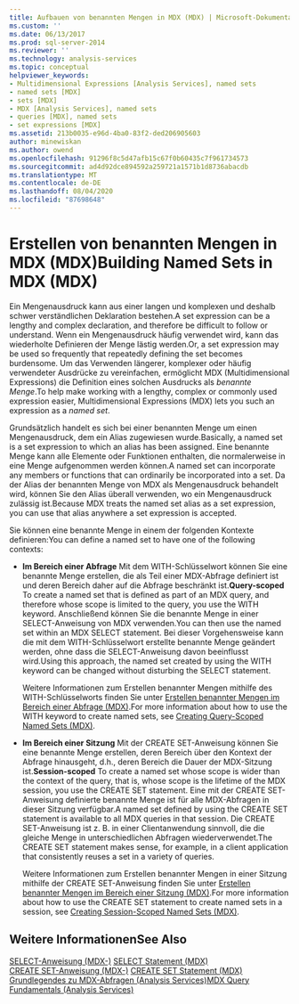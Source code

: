 ```yaml
---
title: Aufbauen von benannten Mengen in MDX (MDX) | Microsoft-Dokumentation
ms.custom: ''
ms.date: 06/13/2017
ms.prod: sql-server-2014
ms.reviewer: ''
ms.technology: analysis-services
ms.topic: conceptual
helpviewer_keywords:
- Multidimensional Expressions [Analysis Services], named sets
- named sets [MDX]
- sets [MDX]
- MDX [Analysis Services], named sets
- queries [MDX], named sets
- set expressions [MDX]
ms.assetid: 213b0035-e96d-4ba0-83f2-ded206905603
author: minewiskan
ms.author: owend
ms.openlocfilehash: 91296f8c5d47afb15c67f0b60435c7f961734573
ms.sourcegitcommit: ad4d92dce894592a259721a1571b1d8736abacdb
ms.translationtype: MT
ms.contentlocale: de-DE
ms.lasthandoff: 08/04/2020
ms.locfileid: "87698648"
---
```

# <a name="building-named-sets-in-mdx-mdx"></a><span data-ttu-id="b7971-102">Erstellen von benannten Mengen in MDX (MDX)</span><span class="sxs-lookup"><span data-stu-id="b7971-102">Building Named Sets in MDX (MDX)</span></span>
  <span data-ttu-id="b7971-103">Ein Mengenausdruck kann aus einer langen und komplexen und deshalb schwer verständlichen Deklaration bestehen.</span><span class="sxs-lookup"><span data-stu-id="b7971-103">A set expression can be a lengthy and complex declaration, and therefore be difficult to follow or understand.</span></span> <span data-ttu-id="b7971-104">Wenn ein Mengenausdruck häufig verwendet wird, kann das wiederholte Definieren der Menge lästig werden.</span><span class="sxs-lookup"><span data-stu-id="b7971-104">Or, a set expression may be used so frequently that repeatedly defining the set becomes burdensome.</span></span> <span data-ttu-id="b7971-105">Um das Verwenden längerer, komplexer oder häufig verwendeter Ausdrücke zu vereinfachen, ermöglicht MDX (Multidimensional Expressions) die Definition eines solchen Ausdrucks als *benannte Menge*.</span><span class="sxs-lookup"><span data-stu-id="b7971-105">To help make working with a lengthy, complex or commonly used expression easier, Multidimensional Expressions (MDX) lets you such an expression as a *named set*.</span></span>  
  
 <span data-ttu-id="b7971-106">Grundsätzlich handelt es sich bei einer benannten Menge um einen Mengenausdruck, dem ein Alias zugewiesen wurde.</span><span class="sxs-lookup"><span data-stu-id="b7971-106">Basically, a named set is a set expression to which an alias has been assigned.</span></span> <span data-ttu-id="b7971-107">Eine benannte Menge kann alle Elemente oder Funktionen enthalten, die normalerweise in eine Menge aufgenommen werden können.</span><span class="sxs-lookup"><span data-stu-id="b7971-107">A named set can incorporate any members or functions that can ordinarily be incorporated into a set.</span></span> <span data-ttu-id="b7971-108">Da der Alias der benannten Menge von MDX als Mengenausdruck behandelt wird, können Sie den Alias überall verwenden, wo ein Mengenausdruck zulässig ist.</span><span class="sxs-lookup"><span data-stu-id="b7971-108">Because MDX treats the named set alias as a set expression, you can use that alias anywhere a set expression is accepted.</span></span>  
  
 <span data-ttu-id="b7971-109">Sie können eine benannte Menge in einem der folgenden Kontexte definieren:</span><span class="sxs-lookup"><span data-stu-id="b7971-109">You can define a named set to have one of the following contexts:</span></span>  
  
-   <span data-ttu-id="b7971-110">**Im Bereich einer Abfrage** Mit dem WITH-Schlüsselwort können Sie eine benannte Menge erstellen, die als Teil einer MDX-Abfrage definiert ist und deren Bereich daher auf die Abfrage beschränkt ist.</span><span class="sxs-lookup"><span data-stu-id="b7971-110">**Query-scoped** To create a named set that is defined as part of an MDX query, and therefore whose scope is limited to the query, you use the WITH keyword.</span></span> <span data-ttu-id="b7971-111">Anschließend können Sie die benannte Menge in einer SELECT-Anweisung von MDX verwenden.</span><span class="sxs-lookup"><span data-stu-id="b7971-111">You can then use the named set within an MDX SELECT statement.</span></span> <span data-ttu-id="b7971-112">Bei dieser Vorgehensweise kann die mit dem WITH-Schlüsselwort erstellte benannte Menge geändert werden, ohne dass die SELECT-Anweisung davon beeinflusst wird.</span><span class="sxs-lookup"><span data-stu-id="b7971-112">Using this approach, the named set created by using the WITH keyword can be changed without disturbing the SELECT statement.</span></span>  
  
     <span data-ttu-id="b7971-113">Weitere Informationen zum Erstellen benannter Mengen mithilfe des WITH-Schlüsselworts finden Sie unter [Erstellen benannter Mengen im Bereich einer Abfrage &#40;MDX&#41;](mdx-named-sets-creating-query-scoped-named-sets.md).</span><span class="sxs-lookup"><span data-stu-id="b7971-113">For more information about how to use the WITH keyword to create named sets, see [Creating Query-Scoped Named Sets &#40;MDX&#41;](mdx-named-sets-creating-query-scoped-named-sets.md).</span></span>  
  
-   <span data-ttu-id="b7971-114">**Im Bereich einer Sitzung** Mit der CREATE SET-Anweisung können Sie eine benannte Menge erstellen, deren Bereich über den Kontext der Abfrage hinausgeht, d.h., deren Bereich die Dauer der MDX-Sitzung ist.</span><span class="sxs-lookup"><span data-stu-id="b7971-114">**Session-scoped** To create a named set whose scope is wider than the context of the query, that is, whose scope is the lifetime of the MDX session, you use the CREATE SET statement.</span></span> <span data-ttu-id="b7971-115">Eine mit der CREATE SET-Anweisung definierte benannte Menge ist für alle MDX-Abfragen in dieser Sitzung verfügbar.</span><span class="sxs-lookup"><span data-stu-id="b7971-115">A named set defined by using the CREATE SET statement is available to all MDX queries in that session.</span></span> <span data-ttu-id="b7971-116">Die CREATE SET-Anweisung ist z. B. in einer Clientanwendung sinnvoll, die die gleiche Menge in unterschiedlichen Abfragen wiederverwendet.</span><span class="sxs-lookup"><span data-stu-id="b7971-116">The CREATE SET statement makes sense, for example, in a client application that consistently reuses a set in a variety of queries.</span></span>  
  
     <span data-ttu-id="b7971-117">Weitere Informationen zum Erstellen benannter Mengen in einer Sitzung mithilfe der CREATE SET-Anweisung finden Sie unter [Erstellen benannter Mengen im Bereich einer Sitzung &#40;MDX&#41;](mdx-named-sets-creating-session-scoped-named-sets.md).</span><span class="sxs-lookup"><span data-stu-id="b7971-117">For more information about how to use the CREATE SET statement to create named sets in a session, see [Creating Session-Scoped Named Sets &#40;MDX&#41;](mdx-named-sets-creating-session-scoped-named-sets.md).</span></span>  
  
## <a name="see-also"></a><span data-ttu-id="b7971-118">Weitere Informationen</span><span class="sxs-lookup"><span data-stu-id="b7971-118">See Also</span></span>  
 <span data-ttu-id="b7971-119">[SELECT-Anweisung &#40;MDX-&#41;](/sql/mdx/mdx-data-manipulation-select) </span><span class="sxs-lookup"><span data-stu-id="b7971-119">[SELECT Statement &#40;MDX&#41;](/sql/mdx/mdx-data-manipulation-select) </span></span>  
 <span data-ttu-id="b7971-120">[CREATE SET-Anweisung &#40;MDX-&#41;](/sql/mdx/mdx-data-definition-create-set) </span><span class="sxs-lookup"><span data-stu-id="b7971-120">[CREATE SET Statement &#40;MDX&#41;](/sql/mdx/mdx-data-definition-create-set) </span></span>  
 [<span data-ttu-id="b7971-121">Grundlegendes zu MDX-Abfragen &#40;Analysis Services&#41;</span><span class="sxs-lookup"><span data-stu-id="b7971-121">MDX Query Fundamentals &#40;Analysis Services&#41;</span></span>](mdx-query-fundamentals-analysis-services.md)  
  
  
